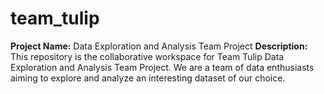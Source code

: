 # team_tulip
**Project Name:** Data Exploration and Analysis Team Project 
**Description:** This repository is the collaborative workspace for Team Tulip Data Exploration and Analysis Team Project.
We are a team of data enthusiasts aiming to explore and analyze an interesting dataset of our choice.
